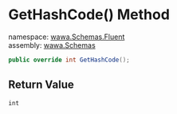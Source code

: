 # GetHashCode\(\) Method

namespace: [wawa\.Schemas\.Fluent](../../wawa.Schemas.Fluent.md)<br />
assembly: [wawa\.Schemas](../../../wawa.Schemas.md)



```csharp
public override int GetHashCode();
```

## Return Value

`int`



